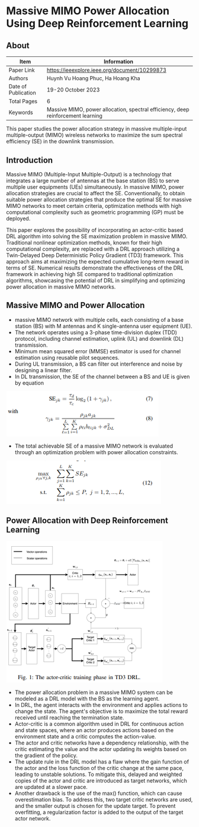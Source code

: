 # Massive MIMO Power Allocation Using Deep Reinforcement Learning

## About

| Item | Information | 
| -------- | -------- | 
|Paper Link|https://ieeexplore.ieee.org/document/10299873|
|Authors|Huynh Vu Hoang Phuc, Ha Hoang Kha|
|Date of Publication|19-20 October 2023|
|Total Pages|6|
|Keywords|Massive MIMO, power allocation, spectral efficiency, deep reinforcement learning|

This paper studies the power allocation strategy in massive multiple-input multiple-output (MIMO) wireless networks to maximize the sum spectral efficiency (SE) in the
downlink transmission. 

## Introduction
Massive MIMO (Multiple-Input Multiple-Output) is a technology that integrates a large number of antennas at the base station (BS) to serve multiple user equipments (UEs)
simultaneously. In massive MIMO, power allocation strategies are crucial to affect the SE. Conventionally, to obtain suitable power allocation strategies that produce the optimal SE for massive MIMO networks to meet certain criteria, optimization methods with high computational complexity such as geometric programming (GP) must be deployed. 

This paper explores the possibility of incorporating an actor-critic based DRL algorithm into solving the SE maximization problem in massive MIMO. Traditional nonlinear optimization methods, known for their high computational complexity, are replaced with a DRL approach utilizing a Twin-Delayed Deep Deterministic Policy Gradient (TD3) framework. This approach aims at maximizing the expected cumulative long-term reward in terms of SE. Numerical results demonstrate the effectiveness of the DRL framework in achieving high SE compared to traditional optimization algorithms, showcasing the potential of DRL in simplifying and optimizing power allocation in massive MIMO networks.

## Massive MIMO and Power Allocation 
* massive MIMO network with multiple cells, each consisting of a base station (BS) with M antennas and K single-antenna user equipment (UE).
* The network operates using a 3-phase time-division duplex (TDD) protocol, including channel estimation, uplink (UL) and downlink (DL) transmission.
* Minimum mean squared error (MMSE) estimator is used for channel estimation using reusable pilot sequences.
* During UL transmission, a BS can filter out interference and noise by designing a linear filter.
* In DL transmission, the SE of the channel between a BS and UE is given by equation
  
![image](https://github.com/Ghazimuhammad/Paper-Review/blob/main/images/eq%2078.png)
* The total achievable SE of a massive MIMO network is evaluated through an optimization problem with power allocation constraints.

![image](https://github.com/Ghazimuhammad/Paper-Review/blob/main/images/max%20SE.png)

## Power Allocation with Deep Reinforcement Learning
![image](https://github.com/Ghazimuhammad/Paper-Review/blob/main/images/DRL%20TD3.png)
* The power allocation problem in a massive MIMO system can be modeled as a DRL model with the BS as the learning agent.
* In DRL, the agent interacts with the environment and applies actions to change the state. The agent's objective is to maximize the total reward received until reaching the termination state.
* Actor-critic is a common algorithm used in DRL for continuous action and state spaces, where an actor produces actions based on the environment state and a critic computes the action-value.
* The actor and critic networks have a dependency relationship, with the critic estimating the value and the actor updating its weights based on the gradient of the policy.
* The update rule in the DRL model has a flaw where the gain function of the actor and the loss function of the critic change at the same pace, leading to unstable solutions. To mitigate this, delayed and weighted copies of the actor and critic are introduced as target networks, which are updated at a slower pace.
* Another drawback is the use of the max() function, which can cause overestimation bias. To address this, two target critic networks are used, and the smaller output is chosen for the update target. To prevent overfitting, a regularization factor is added to the output of the target actor network.

